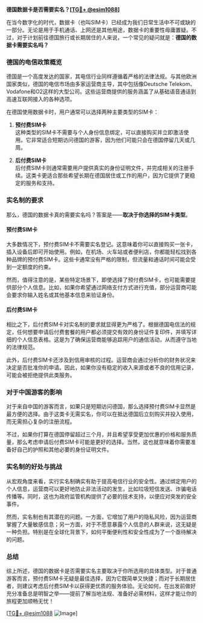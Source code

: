 **德国数据卡是否需要实名？[[TG💪+ @esim1088](https://t.me/s/esim1088)]**

在当今数字化的时代，数据卡（也叫SIM卡）已经成为我们日常生活中不可或缺的一部分。无论是用于手机通话、上网还是其他用途，数据卡的重要性毋庸置疑。不过，对于计划前往德国旅行或长期居住的人来说，一个常见的疑问就是：**德国的数据卡需要实名吗？**

### 德国的电信政策概览

德国是一个高度发达的国家，其电信行业同样遵循着严格的法律法规。与其他欧洲国家类似，德国的电信市场由多家运营商主导，其中包括像Deutsche Telekom、Vodafone和O2这样的大型公司。这些运营商提供的服务涵盖了从基础语音通话到高速互联网接入的各种选项。

在德国使用数据卡时，用户通常可以选择两种主要类型的SIM卡：

1. **预付费SIM卡**  
   这种类型的SIM卡不需要与个人身份信息绑定，可以直接购买并立即激活使用。它非常适合短期访问德国的游客，因为他们可能只会在德国停留几天或几周。

2. **后付费SIM卡**  
   后付费SIM卡则通常需要用户提供真实的身份证明文件，并完成相关的注册手续。这类卡更适合那些希望长期在德国居住或工作的用户，因为它提供了更稳定的服务和支持。

### 实名制的要求

那么，德国的数据卡真的需要实名吗？答案是——**取决于你选择的SIM卡类型**。

#### 预付费SIM卡
大多数情况下，预付费SIM卡不需要实名登记。这意味着你可以直接购买一张卡，插入设备后即可开始使用。例如，在机场、火车站或者便利店，你都能轻松找到各种品牌的预付费SIM卡。这些卡通常没有严格的限制，但流量和通话时间可能会受到一定额度的约束。

然而，值得注意的是，某些特定场景下，即使选择了预付费SIM卡，也可能需要提供部分个人信息。比如，如果你希望通过网络支付方式进行充值，部分运营商可能会要求你输入姓名或其他基本信息来验证身份。

#### 后付费SIM卡
相比之下，后付费SIM卡对实名制的要求就显得更为严格了。根据德国电信法的规定，任何想要申请后付费套餐的用户都必须提交有效的身份证件复印件，并填写详细的个人信息表格。这是为了确保运营商能够追踪用户的通信活动，从而遵守当地的法律规范。

此外，后付费SIM卡还涉及到信用审核的过程。运营商会通过分析你的财务状况来决定是否批准你的申请。因此，如果你没有稳定的收入来源或者不良的信用记录，可能会被拒绝提供此类服务。

### 对于中国游客的影响

对于来自中国的游客而言，如果只是短期访问德国，那么选择预付费SIM卡显然是最方便的选择。由于这类卡无需实名，你可以在抵达德国后立刻购买并投入使用，而无需担心复杂的注册流程。

不过，如果你打算在德国停留超过三个月，并且希望享受更加优惠的价格和服务质量，那么考虑申请后付费SIM卡可能是更好的选择。当然，这也就意味着你需要准备好自己的护照和其他必要的身份证明文件。

### 实名制的好处与挑战

从宏观角度来看，实行实名制确实有助于提高电信行业的安全性。通过绑定用户的个人信息，运营商可以更好地防止非法活动的发生，比如垃圾短信发送、诈骗电话传播等。同时，这也为政府监管机构提供了必要的技术支持，以便应对突发的安全事件。

然而，实名制也有其潜在的问题。一方面，它增加了用户的隐私风险，因为运营商掌握了大量敏感信息；另一方面，对于不愿意暴露个人信息的人群来说，这无疑是一种负担。特别是在全球化背景下，如何平衡便利性和安全性成为了一个亟待解决的问题。

### 总结

综上所述，德国的数据卡是否需要实名主要取决于你所选用的具体类型。对于普通游客而言，预付费SIM卡无疑是最佳选择，因为它既简单又快捷；而对于长期居住者，则建议考虑后付费SIM卡以获得更优质的服务体验。无论如何，在出发前做好充分准备总是明智之举——提前了解当地法规、准备好必需材料，这样才能让你的旅程更加顺畅无忧！

[[TG💪+ @esim1088](https://t.me/s/esim1088) ![Image](https://i.postimg.cc/4NQfJmqS/Snipaste-2025-05-13-00-14-12.png)]